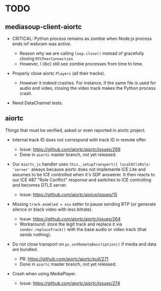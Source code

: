 # TODO

## mediasoup-client-aiortc

* CRITICAL: Python process remains as zombie when Node.js process ends iof webcam was active.
  - Reason why we are calling `loop.close()` instead of gracefully closing `RTCPeerConnection`.
  - However, I (ibc) still see zombie processes from time to time.

* Properly close aiortc `Players` (all their tracks).
  - However it indeed crashes. For instance, if the same file is used for audio and video, closing the video track makes the Python process crash.

* Need DataChannel tests.
  

## aiortc

Things that must be verified, asked or even reported in aiortc project.

* Internal track ID does not correspond with track ID in remote offer.
  - Issue: https://github.com/aiortc/aiortc/issues/269
  - Done in `aiortc` master branch, not yet released.

* Our `Aiortc.js` handler uses `this._setupTransport({ localDtlsRole: 'server'` always because aiortc does not implemente ICE Lite and assumes to be ICE controlled when it's SDP answerer. It then reacts to our ICE 487 "Role Conflict" response and switches to ICE controlling and becomes DTLS server.
  - Issue: https://github.com/aiortc/aioice/issues/15

* Missing `track.enabled = xxx` setter to pause sending RTP (or generate silence or black video with less bitrate).
  - Issue: https://github.com/aiortc/aiortc/issues/264
  - Workaround: store the legit track and replace it via `sender.replaceTrack()` with the base audio or video track (that sends nothing).

* Do not close transport on `pc.setRemoteDescription()` if media and data are bundled.
  - PR: https://github.com/aiortc/aiortc/pull/271
  - Done in `aiortc` master branch, not yet released.

* Crash when using MediaPlayer.
  - Issue: https://github.com/aiortc/aiortc/issues/274
